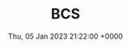 ---
title: BCS
description: Business Connectivity Services (BCS) provides the infrastructure that enables SharePoint to bring data from those external systems into a central system.
date: Thu, 05 Jan 2023 21:22:00 +0000
lastmod: Thu, 05 Jan 2023 21:22:00 +0000
SEO:
  title: List of articles tagged 'BCS'
---